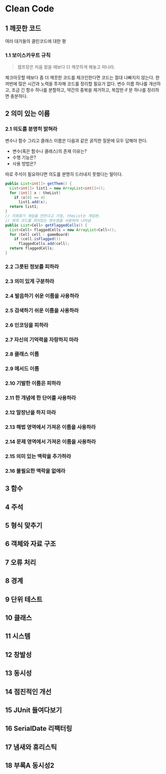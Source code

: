 # Clean Code

## 1 깨끗한 코드

여러 대가들의 클린코드에 대한 평

### 1.1 보이스카우트 규칙

> 캠프장은 처음 왔을 때보다 더 깨끗하게 해놓고 떠나라.

체크아웃할 때보다 좀 더 깨끗한 코드를 체크인한다면 코드는 절대 나빠지지 않는다. 한꺼번에 많은 시간과 노력을 투자해 코드를 정리할 필요가 없다. 변수 이름 하나를 개선하고, 조금 긴 함수 하나를 분할하고, 약간의 중복을 제거하고, 복잡한 if 문 하나를 정리하면 충분하다.

## 2 의미 있는 이름

### 2.1 의도를 분명히 밝혀라

변수나 함수 그리고 클래스 이름은 다음과 같은 굵직한 질문에 모두 답해야 한다.

* 변수(혹은 함수나 클래스)의 존재 이유는?
* 수행 기능은?
* 사용 방법은?

따로 주석이 필요하다면 의도를 분명히 드러내지 못했다는 말이다.

```java
public List<int[]> getThem() {
  List<int[]> list1 = new ArrayList<int[]>();
  for (int[] x : theList)
    if (x[0] == 4)
      list1.add(x);
  return list1;
}
// 지뢰찾기 게임을 만든다고 가정, theList는 게임판.
// 위의 코드를 의미있는 변수명을 사용하여 나타냄
public List<Cell> getFlaggedCells() {
  List<Cell> flaggedCells = new ArrayList<Cell>();
  for (Cell cell : gameBoard)
    if (cell.isFlagged())
      flaggedCells.add(cell);
  return flaggedCells;
}
```

### 2.2 그릇된 정보를 피하라

### 2.3 의미 있게 구분하라

### 2.4 발음하기 쉬운 이름을 사용하라

### 2.5 검색하기 쉬운 이름을 사용하라

### 2.6 인코딩을 피하라

### 2.7 자신의 기억력을 자랑하지 마라

### 2.8 클래스 이름

### 2.9 메서드 이름

### 2.10 기발한 이름은 피하라

### 2.11 한 개념에 한 단어를 사용하라

### 2.12 말장난을 하지 마라

### 2.13 해법 영역에서 가져온 이름을 사용하라

### 2.14 문제 영역에서 가져온 이름을 사용하라

### 2.15 의미 있는 맥락을 추가하라

### 2.16 불필요한 맥락을 없애라

## 3 함수

## 4 주석

## 5 형식 맞추기

## 6 객체와 자료 구조

## 7 오류 처리

## 8 경계

## 9 단위 테스트

## 10 클래스

## 11 시스템

## 12 창발성

## 13 동시성

## 14 점진적인 개선

## 15 JUnit 들여다보기

## 16 SerialDate 리팩터링

## 17 냄새와 휴리스틱

## 18 부록A 동시성2
